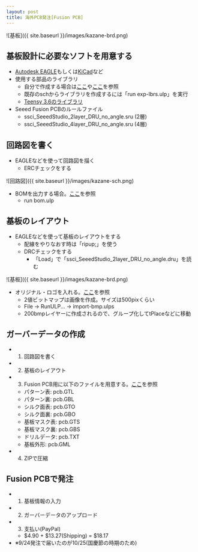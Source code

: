 ```yaml
---
layout: post
title: 海外PCB発注[Fusion PCB]
---
```


![基板]({{ site.baseurl }}/images/kazane-brd.png)

## 基板設計に必要なソフトを用意する

- [Autodesk EAGLE](https://www.autodesk.com/products/eagle/overview)もしくは[KiCad](http://kicad-pcb.org/)など
- 使用する部品のライブラリ
  - 自分で作成する場合は[ここ](http://hirasaka001.blogspot.jp/2012/09/eagle.html)や[ここ](http://www.lapis-semi.com/lazurite-jp/%E3%82%89%E3%81%9A%E3%82%89%E3%81%84%E3%81%A8%E5%A7%AB%E3%81%AE%E6%8C%91%E6%88%A6%E6%97%A5%E8%A8%98/10146.html)を参照
  - 既存のschからライブラリを作成するには「run exp-lbrs.ulp」を実行
  - [Teensy 3.6のライブラリ](Teensy356.lbr)
- Seeed Fusion PCBのルールファイル
  - ssci_SeeedStudio_2layer_DRU_no_angle.sru (2層)
  - ssci_SeeedStudio_4layer_DRU_no_angle.sru (4層)

## 回路図を書く

- EAGLEなどを使って回路図を描く
  - ERCチェックをする

![回路図]({{ site.baseurl }}/images/kazane-sch.png)

- BOMを出力する場合。[ここ](https://qiita.com/astraea8322/items/424c0f503f64ad9bfad4)を参照
  - run bom.ulp

## 基板のレイアウト

- EAGLEなどを使って基板のレイアウトをする
  - 配線をやりなおす時は「ripup;」を使う
  - DRCチェックをする
    - 「Load」で「ssci_SeeedStudio_2layer_DRU_no_angle.dru」を読む

![基板]({{ site.baseurl }}/images/kazane-brd.png)

- オリジナル・ロゴを入れる。[ここ](http://www.s-m-l.org/silk_logo.html)を参照
  - 2値ビットマップは画像を作成。サイズは500pixくらい
  - File -> RunULP... -> import-bmp.ulps
  - 200bmpレイヤーに作成されるので、グループ化してtPlaceなどに移動

## ガーバーデータの作成

- 1. 回路図を書く
- 2. 基板のレイアウト
- 3. Fusion PCB用に以下のファイルを用意する。[ここ](http://web.nucky.jp/denshi/fusionpcb/fusionpcb.html)を参照
  - パターン表: pcb.GTL
  - パターン裏: pcb.GBL
  - シルク面表: pcb.GTO
  - シルク面裏: pcb.GBO
  - 基板マスク表: pcb.GTS
  - 基板マスク裏: pcb.GBS
  - ドリルデータ: pcb.TXT
  - 基板外形: pcb.GML
- 4. ZIPで圧縮

## Fusion PCBで発注

- 1. 基板情報の入力
- 2. ガーバーデータのアップロード
- 3. 支払い(PayPal)
  - $4.90 + $13.27(Shipping) = $18.17
- ※9/24発注で届いたのが10/25(国慶節の時期のため)
